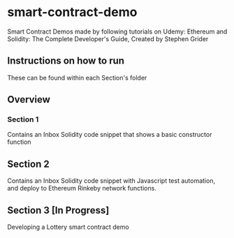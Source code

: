 # smart-contract-demo
Smart Contract Demos made by following tutorials on Udemy: Ethereum and Solidity: The Complete Developer's Guide, Created by Stephen Grider

## Instructions on how to run
These can be found within each Section's folder

## Overview

### Section 1
Contains an Inbox Solidity code snippet that shows a basic constructor function

## Section 2
Contains an Inbox Solidity code snippet with Javascript test automation, and deploy to Ethereum Rinkeby network functions.

## Section 3 [In Progress]
Developing a Lottery smart contract demo
